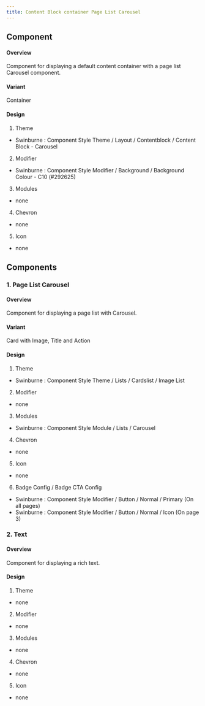 ```yaml
---
title: Content Block container Page List Carousel
---
```

## Component
#### Overview
  Component for displaying a default content container with a page list Carousel component.
#### Variant
 Container
#### Design
1. Theme
 * Swinburne : Component Style Theme / Layout / Contentblock / Content Block - Carousel
2. Modifier
 * Swinburne : Component Style Modifier / Background / Background Colour - C10 (#292625)
3. Modules
 * none
4. Chevron
 * none
5. Icon
 * none


## Components
### 1. Page List Carousel
#### Overview
  Component for displaying a page list with Carousel.
#### Variant 
  Card with Image, Title and Action
#### Design
1. Theme
 * Swinburne : Component Style Theme / Lists / Cardslist / Image List
2. Modifier
 * none
3. Modules
 * Swinburne : Component Style Module / Lists / Carousel
4. Chevron
 * none
5. Icon
 * none
6. Badge Config / Badge CTA Config
 * Swinburne : Component Style Modifier / Button / Normal / Primary (On all pages)
 * Swinburne : Component Style Modifier / Button / Normal / Icon (On page 3)
 
### 2. Text
#### Overview
  Component for displaying a rich text.
#### Design
1. Theme
 * none
2. Modifier
 * none
3. Modules
 * none
4. Chevron
 * none
5. Icon
 * none




